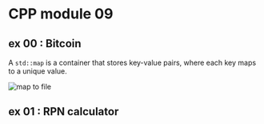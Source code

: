 # CPP module 09

## ex 00 : Bitcoin
A `std::map` is a container that stores key-value pairs, where each key maps to a unique value. 

![map to file](https://marketsplash.com/tutorials/cpp/cplusplus-map-to-file/)

## ex 01 : RPN calculator

